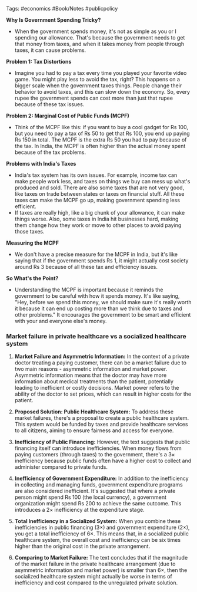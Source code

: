 Tags: #economics #Book/Notes #publicpolicy 



**Why Is Government Spending Tricky?** 
- When the government spends money, it's not as simple as you or I spending our allowance. That's because the government needs to get that money from taxes, and when it takes money from people through taxes, it can cause problems.

**Problem 1: Tax Distortions** 
- Imagine you had to pay a tax every time you played your favorite video game. You might play less to avoid the tax, right? This happens on a bigger scale when the government taxes things. People change their behavior to avoid taxes, and this can slow down the economy. So, every rupee the government spends can cost more than just that rupee because of these tax issues.

**Problem 2: Marginal Cost of Public Funds (MCPF)** 
- Think of the MCPF like this: if you want to buy a cool gadget for Rs 100, but you need to pay a tax of Rs 50 to get that Rs 100, you end up paying Rs 150 in total. The MCPF is the extra Rs 50 you had to pay because of the tax. In India, the MCPF is often higher than the actual money spent because of the tax problems.

**Problems with India's Taxes** 
- India's tax system has its own issues. For example, income tax can make people work less, and taxes on things we buy can mess up what's produced and sold. There are also some taxes that are not very good, like taxes on trade between states or taxes on financial stuff. All these taxes can make the MCPF go up, making government spending less efficient.
- If taxes are really high, like a big chunk of your allowance, it can make things worse. Also, some taxes in India hit businesses hard, making them change how they work or move to other places to avoid paying those taxes.



**Measuring the MCPF** 
- We don't have a precise measure for the MCPF in India, but it's like saying that if the government spends Rs 1, it might actually cost society around Rs 3 because of all these tax and efficiency issues.

**So What's the Point?** 
- Understanding the MCPF is important because it reminds the government to be careful with how it spends money. It's like saying, "Hey, before we spend this money, we should make sure it's really worth it because it can end up costing more than we think due to taxes and other problems." It encourages the government to be smart and efficient with your and everyone else's money.


### Market failure in private healthcare vs a socialized healthcare system

 1.  **Market Failure and Asymmetric Information:** In the context of a private doctor treating a paying customer, there can be a market failure due to two main reasons - asymmetric information and market power. Asymmetric information means that the doctor may have more information about medical treatments than the patient, potentially leading to inefficient or costly decisions. Market power refers to the ability of the doctor to set prices, which can result in higher costs for the patient.
    
2.  **Proposed Solution: Public Healthcare System:** To address these market failures, there's a proposal to create a public healthcare system. This system would be funded by taxes and provide healthcare services to all citizens, aiming to ensure fairness and access for everyone.
    
3.  **Inefficiency of Public Financing:** However, the text suggests that public financing itself can introduce inefficiencies. When money flows from paying customers (through taxes) to the government, there's a 3× inefficiency because public funds often have a higher cost to collect and administer compared to private funds.
    
4.  **Inefficiency of Government Expenditure:** In addition to the inefficiency in collecting and managing funds, government expenditure programs are also considered inefficient. It's suggested that where a private person might spend Rs 100 (the local currency), a government organization might spend Rs 200 to achieve the same outcome. This introduces a 2× inefficiency at the expenditure stage.
    
5.  **Total Inefficiency in a Socialized System:** When you combine these inefficiencies in public financing (3×) and government expenditure (2×), you get a total inefficiency of 6×. This means that, in a socialized public healthcare system, the overall cost and inefficiency can be six times higher than the original cost in the private arrangement.
    
6.  **Comparing to Market Failure:** The text concludes that if the magnitude of the market failure in the private healthcare arrangement (due to asymmetric information and market power) is smaller than 6×, then the socialized healthcare system might actually be worse in terms of inefficiency and cost compared to the unregulated private solution.